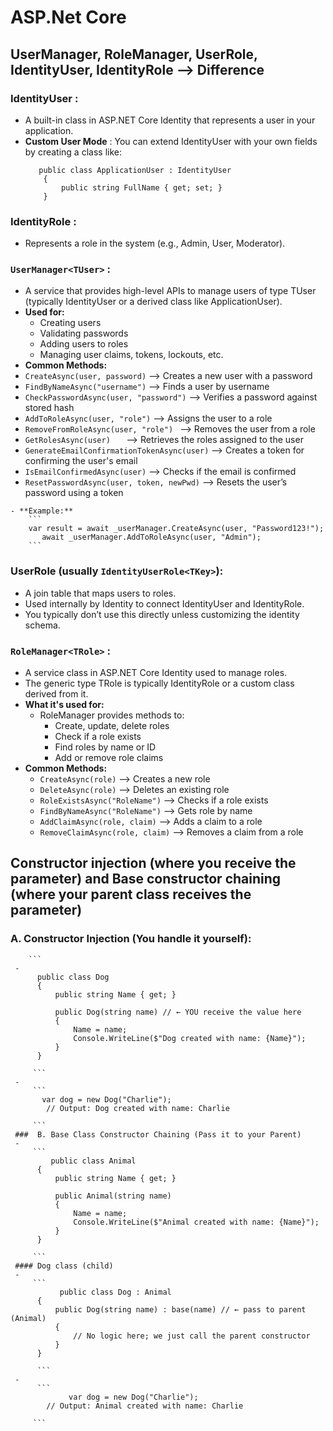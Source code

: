 # ASP.Net Core

## UserManager, RoleManager, UserRole, IdentityUser, IdentityRole --> Difference
###  IdentityUser : 
  - A built-in class in ASP.NET Core Identity that represents a user in your application.
  - **Custom User Mode** : You can extend IdentityUser with your own fields by creating a class like:
    ```
       public class ApplicationUser : IdentityUser
        {
            public string FullName { get; set; }
        }
    
    ```
  ### IdentityRole : 
   - Represents a role in the system (e.g., Admin, User, Moderator).
  ### `UserManager<TUser>` : 
   - A service that provides high-level APIs to manage users of type TUser (typically IdentityUser or a derived class like ApplicationUser).
   - **Used for:**
      - Creating users
      - Validating passwords
      - Adding users to roles
      - Managing user claims, tokens, lockouts, etc.
  - **Common Methods:**
   - `CreateAsync(user, password)`   -->  Creates a new user with a password
   - `FindByNameAsync("username")`   -->  Finds a user by username
   - `CheckPasswordAsync(user, "password")`   --> Verifies a password against stored hash
   - `AddToRoleAsync(user, "role")`   -->  Assigns the user to a role
   - `RemoveFromRoleAsync(user, "role")	`  --> Removes the user from a role
   - `GetRolesAsync(user)	`  --> Retrieves the roles assigned to the user
   - `GenerateEmailConfirmationTokenAsync(user)`   -->  Creates a token for confirming the user's email
   - `IsEmailConfirmedAsync(user)`   -->  Checks if the email is confirmed
   - `ResetPasswordAsync(user, token, newPwd)`  --> Resets the user’s password using a token
            
    - **Example:**
        ```
        var result = await _userManager.CreateAsync(user, "Password123!");
           await _userManager.AddToRoleAsync(user, "Admin");
        ```
    

  ### UserRole (usually `IdentityUserRole<TKey>`):
  - A join table that maps users to roles.
  - Used internally by Identity to connect IdentityUser and IdentityRole.
  - You typically don’t use this directly unless customizing the identity schema.
  ### `RoleManager<TRole>` : 
   - A service class in ASP.NET Core Identity used to manage roles.
   - The generic type TRole is typically IdentityRole or a custom class derived from it.
   - **What it's used for:**
      - RoleManager provides methods to:
         - Create, update, delete roles
         - Check if a role exists
         - Find roles by name or ID
         - Add or remove role claims
   - **Common Methods:**
      - `CreateAsync(role)`    -->    Creates a new role
      - `DeleteAsync(role)`    -->    Deletes an existing role
      - `RoleExistsAsync("RoleName")`   --> Checks if a role exists
      - `FindByNameAsync("RoleName")`   --> Gets role by name
      - `AddClaimAsync(role, claim)`    --> Adds a claim to a role
      - `RemoveClaimAsync(role, claim)`   --> Removes a claim from a role
    
  ## Constructor injection (where you receive the parameter) and Base constructor chaining (where your parent class receives the parameter)
   ### A. Constructor Injection (You handle it yourself):
        ```
     -
          public class Dog
          {
              public string Name { get; }
          
              public Dog(string name) // ← YOU receive the value here
              {
                  Name = name;
                  Console.WriteLine($"Dog created with name: {Name}");
              }
          }

         ```
     -
         ```
           var dog = new Dog("Charlie");
            // Output: Dog created with name: Charlie

         ```
     ###  B. Base Class Constructor Chaining (Pass it to your Parent)
     -
         ```
             public class Animal
          {
              public string Name { get; }
          
              public Animal(string name)
              {
                  Name = name;
                  Console.WriteLine($"Animal created with name: {Name}");
              }
          }

         ```
     #### Dog class (child)
     -
         ```
               public class Dog : Animal
          {
              public Dog(string name) : base(name) // ← pass to parent (Animal)
              {
                  // No logic here; we just call the parent constructor
              }
          }

          ```
     - 
          ```
                 var dog = new Dog("Charlie");
            // Output: Animal created with name: Charlie

         ```




 
